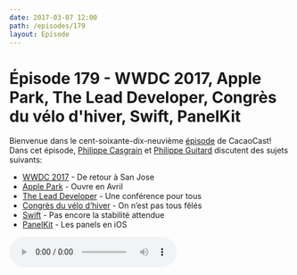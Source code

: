 ```yaml
---
date: 2017-03-07 12:00
path: /episodes/179
layout: Episode
---
```

# Épisode 179 - WWDC 2017, Apple Park, The Lead Developer, Congrès du vélo d'hiver, Swift, PanelKit
<p>Bienvenue dans le cent-soixante-dix-neuvième <a href="https://cacaocast.com/media/cacaocast_179.mp3" title="CacaoCast Episode 179">épisode</a> de CacaoCast! Dans cet épisode, <a href="http://www.twitter.com/philippec" title="Philippe Casgrain sur Twitter">Philippe Casgrain</a> et <a href="http://www.twitter.com/philippeguitard" title="Philippe Guitard sur Twitter">Philippe Guitard</a> discutent des sujets suivants:</p>
<ul><li><a href="https://developer.apple.com/wwdc/" title="WWDC 2017">WWDC 2017</a> - De retour à San Jose</li>
<li><a href="http://www.apple.com/newsroom/2017/02/apple-park-opens-to-employees-in-april.html" title="Apple Park">Apple Park</a> - Ouvre en Avril</li>
<li><a href="http://theleaddeveloper-ny.com" title="The Lead Developer">The Lead Developer</a> - Une conférence pour tous</li>
<li><a href="http://wintercyclingcongressmtl.org" title="Congrès du vélo d’hiver">Congrès du vélo d’hiver</a> - On n’est pas tous fêlés</li>
<li><a href="https://lists.swift.org/pipermail/swift-evolution/Week-of-Mon-20170213/032116.html" title="Swift">Swift</a> - Pas encore la stabilité attendue</li>
<li><a href="https://github.com/louisdh/panelkit" title="PanelKit">PanelKit</a> - Les panels en iOS</li>
</ul>
<p><audio controls><source src="https://cacaocast.com/media/cacaocast_179.mp3" type="audio/mpeg"><source src="https://cacaocast.com/media/cacaocast_179.mp3" type="audio/mp4">Votre navigateur ne supporte pas l'élément audio / Your browser does not support the audio element.</audio></p>
